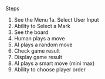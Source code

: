 Steps

1. See the Menu
1a. Select User Input
2. Ability to Select a Mark
3. See the board
4. Human plays a move
5. AI plays a random move
6. Check game result
7. Display game result
8. AI plays a smart move (mini max)
9. Ability to choose player order

